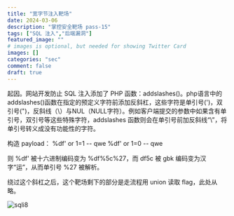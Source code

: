 ```yaml
---
title: "宽字节注入靶场"
date: 2024-03-06
description: "掌控安全靶场 pass-15"
tags: ["SQL 注入","后端漏洞"]
featured_image: ""
# images is optional, but needed for showing Twitter Card
images: []
categories: "sec"
comment: false
draft: true
---
```


起因。网站开发防止 SQL 注入添加了 PHP 函数：addslashes()。php语言中的addslashes()函数在指定的预定义字符前添加反斜杠，这些字符是单引号(')，双引号(")，反斜线（\）与NUL（NULL字符）。例如客户端提交的参数中如果含有单引号，双引号等这些特殊字符，addslashes 函数则会在单引号前加反斜线“\”，将单引号转义成没有功能性的字符。

构造 payload：
    %df' or 1=1 -- qwe
    %df' or 1=0 -- qwe

则 %df\' 被十六进制编码变为 %df%5c%27，而 df5c 被 gbk 编码变为汉字“运”，从而单引号 %27 被解析。

绕过这个斜杠之后，这个靶场剩下的部分是走流程用 union 读取 flag，此处从略。

![sqli8](/images/sqli1/sqli8-0.png)
